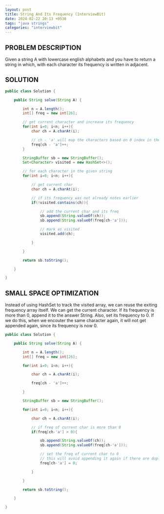```yaml
---
layout: post
title: String And Its Frequency (InterviewBit)
date: 2024-02-22 20:13 +0530
tags: "java strings"
categories: "interviewbit"
---
```


## PROBLEM DESCRIPTION

Given a string A with lowercase english alphabets and you have to return a string in which, with each character its frequency is written in adjacent.

## SOLUTION

```java
public class Solution {

    public String solve(String A) {

        int n = A.length();
        int[] freq = new int[26];

        // get current character and increase its frequency
        for(int i=0; i<n; i++){
            char ch = A.charAt(i);

            // ch - 'a' will map the characters based on 0 index in the array
            freq[ch - 'a']++;
        }

        StringBuffer sb = new StringBuffer();
        Set<Character> visited = new HashSet<>();

        // for each character in the given string
        for(int i=0; i<n; i++){

            // get current char
            char ch = A.charAt(i);

            // if its frequency was not already notes earlier
            if(!visited.contains(ch)){

                // add the current char and its freq
                sb.append(String.valueOf(ch));
                sb.append(String.valueOf(freq[ch-'a']));

                // mark as visited
                visited.add(ch);

            }

        }

        return sb.toString();

    }

}
```

## SMALL SPACE OPTIMIZATION

Instead of using HashSet to track the visited array, we can reuse the exiting frequency array itself. We can get the current character. If its frequency is more than 0, append it to the answer String. Also, set its frequency to 0. If we do this, when we encouter the same character again, it will not get appended again, since its frequency is now 0.

```java
public class Solution {

    public String solve(String A) {

        int n = A.length();
        int[] freq = new int[26];

        for(int i=0; i<n; i++){

            char ch = A.charAt(i);

            freq[ch - 'a']++;

        }

        StringBuffer sb = new StringBuffer();

        for(int i=0; i<n; i++){

            char ch = A.charAt(i);

            // if freq of current char is more than 0
            if(freq[ch-'a'] > 0){

                sb.append(String.valueOf(ch));
                sb.append(String.valueOf(freq[ch-'a']));

                // set the freq of current char to 0
                // this will avoid appending it again if there are duplicates
                freq[ch-'a'] = 0;

            }

        }

        return sb.toString();

    }

}
```
